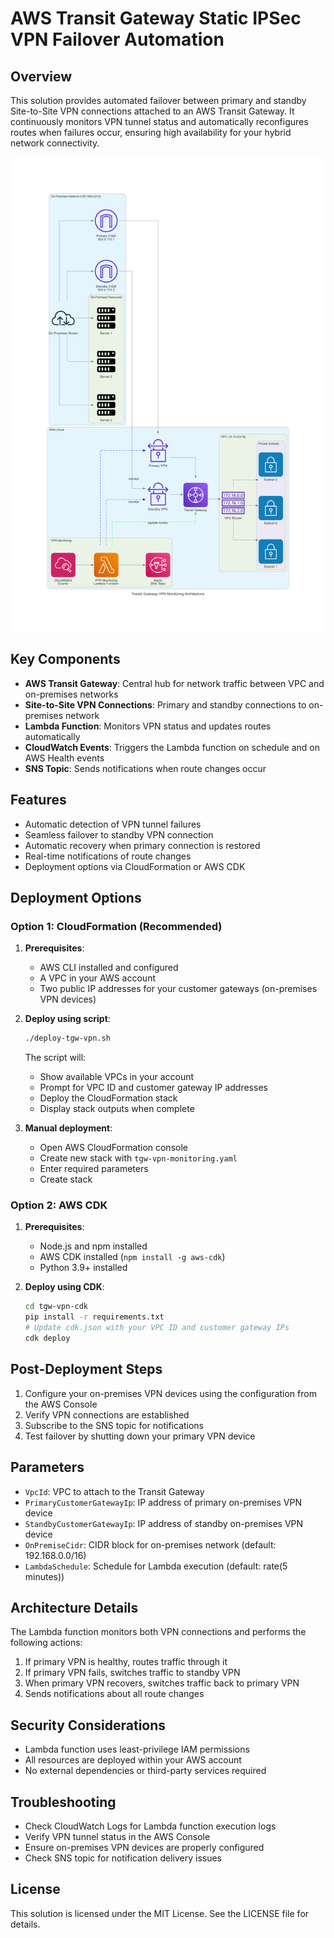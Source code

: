 # AWS Transit Gateway Static IPSec VPN Failover Automation

## Overview

This solution provides automated failover between primary and standby Site-to-Site VPN connections attached to an AWS Transit Gateway. It continuously monitors VPN tunnel status and automatically reconfigures routes when failures occur, ensuring high availability for your hybrid network connectivity.

![Architecture Diagram](transit_gateway_vpn_monitoring_architecture.png)

## Key Components

- **AWS Transit Gateway**: Central hub for network traffic between VPC and on-premises networks
- **Site-to-Site VPN Connections**: Primary and standby connections to on-premises network
- **Lambda Function**: Monitors VPN status and updates routes automatically
- **CloudWatch Events**: Triggers the Lambda function on schedule and on AWS Health events
- **SNS Topic**: Sends notifications when route changes occur

## Features

- Automatic detection of VPN tunnel failures
- Seamless failover to standby VPN connection
- Automatic recovery when primary connection is restored
- Real-time notifications of route changes
- Deployment options via CloudFormation or AWS CDK

## Deployment Options

### Option 1: CloudFormation (Recommended)

1. **Prerequisites**:
   - AWS CLI installed and configured
   - A VPC in your AWS account
   - Two public IP addresses for your customer gateways (on-premises VPN devices)

2. **Deploy using script**:
   ```bash
   ./deploy-tgw-vpn.sh
   ```
   The script will:
   - Show available VPCs in your account
   - Prompt for VPC ID and customer gateway IP addresses
   - Deploy the CloudFormation stack
   - Display stack outputs when complete

3. **Manual deployment**:
   - Open AWS CloudFormation console
   - Create new stack with `tgw-vpn-monitoring.yaml`
   - Enter required parameters
   - Create stack

### Option 2: AWS CDK

1. **Prerequisites**:
   - Node.js and npm installed
   - AWS CDK installed (`npm install -g aws-cdk`)
   - Python 3.9+ installed

2. **Deploy using CDK**:
   ```bash
   cd tgw-vpn-cdk
   pip install -r requirements.txt
   # Update cdk.json with your VPC ID and customer gateway IPs
   cdk deploy
   ```

## Post-Deployment Steps

1. Configure your on-premises VPN devices using the configuration from the AWS Console
2. Verify VPN connections are established
3. Subscribe to the SNS topic for notifications
4. Test failover by shutting down your primary VPN device

## Parameters

- `VpcId`: VPC to attach to the Transit Gateway
- `PrimaryCustomerGatewayIp`: IP address of primary on-premises VPN device
- `StandbyCustomerGatewayIp`: IP address of standby on-premises VPN device
- `OnPremiseCidr`: CIDR block for on-premises network (default: 192.168.0.0/16)
- `LambdaSchedule`: Schedule for Lambda execution (default: rate(5 minutes))

## Architecture Details

The Lambda function monitors both VPN connections and performs the following actions:

1. If primary VPN is healthy, routes traffic through it
2. If primary VPN fails, switches traffic to standby VPN
3. When primary VPN recovers, switches traffic back to primary VPN
4. Sends notifications about all route changes

## Security Considerations

- Lambda function uses least-privilege IAM permissions
- All resources are deployed within your AWS account
- No external dependencies or third-party services required

## Troubleshooting

- Check CloudWatch Logs for Lambda function execution logs
- Verify VPN tunnel status in the AWS Console
- Ensure on-premises VPN devices are properly configured
- Check SNS topic for notification delivery issues

## License

This solution is licensed under the MIT License. See the LICENSE file for details.
